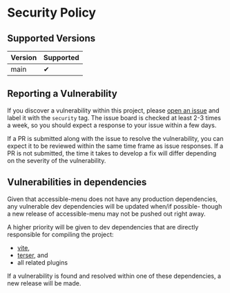 # Security Policy

## Supported Versions

| Version | Supported          |
| ------- | ------------------ |
| main    | ✔                  |

## Reporting a Vulnerability

If you discover a vulnerability within this project, please [open an issue](https://github.com/accessible-menu/base-menu/issues/new) and label it with the `security` tag. The issue board is checked at least 2-3 times a week, so you should expect a response to your issue within a few days.

If a PR is submitted along with the issue to resolve the vulnerability, you can expect it to be reviewed within the same time frame as issue responses. If a PR is not submitted, the time it takes to develop a fix will differ depending on the severity of the vulnerability.

## Vulnerabilities in dependencies

Given that accessible-menu does not have any production dependencies, any vulnerable dev dependencies will be updated when/if possible- though a new release of accessible-menu may not be pushed out right away.

A higher priority will be given to dev dependencies that are directly responsible for compiling the project:

- [vite](https://github.com/vitejs/vite),
- [terser](https://github.com/terser/terser), and
- all related plugins

If a vulnerability is found and resolved within one of these dependencies, a new release will be made.
